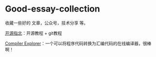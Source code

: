# Good-essay-collection
收藏一些好的 文章，公众号，技术分享 等。

[开源指北](https://oschina.gitee.io/opensource-guide/)：开源教程 + git教程

[Compiler Explorer](https://gcc.godbolt.org/)：一个可以将程序代码转换为汇编代码的在线编译器，很棒啊！

[]()

[]()

[]()

[]()

[]()

[]()

[]()

[]()

[]()

[]()

[]()

[]()

[]()

[]()

[]()

[]()

[]()

[]()

[]()

[]()

[]()

[]()

[]()

[]()

[]()

[]()

[]()

[]()

